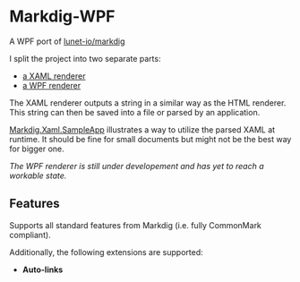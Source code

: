 # Markdig-WPF
A WPF port of [lunet-io/markdig](https://github.com/lunet-io/markdig)

I split the project into two separate parts:
- [a XAML renderer](https://github.com/Kryptos-FR/markdig-wpf/tree/master/src/Markdig.Xaml)
- [a WPF renderer](https://github.com/Kryptos-FR/markdig-wpf/tree/master/src/Markdig.Wpf)

The XAML renderer outputs a string in a similar way as the HTML renderer. This string can then be saved into a file or parsed by an application.

[Markdig.Xaml.SampleApp](https://github.com/Kryptos-FR/markdig-wpf/tree/master/src/Markdig.Xaml.SampleApp) illustrates a way to utilize the parsed XAML at runtime. It should be fine for small documents but might not be the best way for bigger one.

*The WPF renderer is still under developement and has yet to reach a workable state.*

## Features

Supports all standard features from Markdig (i.e. fully CommonMark compliant).

Additionally, the following extensions are supported:

- **Auto-links**
